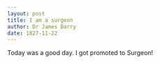 ```yaml
---
layout: post
title: I am a surgeon
author: Dr James Barry
date: 1827-11-22
---
```


Today was a good day. I got promoted to Surgeon!
